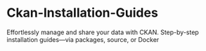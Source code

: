 # Ckan-Installation-Guides
Effortlessly manage and share your data with CKAN.  Step-by-step installation guides—via packages, source, or Docker
